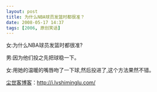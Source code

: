 ```yaml
---
layout: post
title: 为什么NBA球员发篮时都很准？
date: 2008-05-17 14:37
tags: [2006, 原创笑话]
---
```

女:为什么NBA球员发篮时都很准?

男:因为他们投之先把球稳一下。

女:用她的温暖的嘴唇吻了一下球,然后投进了,这个方法果然不错。

<a href="http://i.lvshiminglu.com/">尘世客博客</a>：<a href="http://i.lvshiminglu.com/">http://i.lvshiminglu.com/</a>

